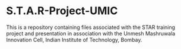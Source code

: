 # S.T.A.R-Project-UMIC
This is a repository containing files associated with the STAR training project and presentation in association with the Unmesh Mashruwala Innovation Cell, Indian Institute of Technology, Bombay.
